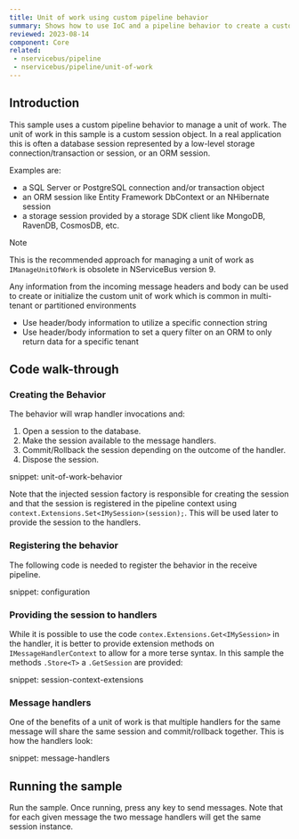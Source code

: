 ```yaml
---
title: Unit of work using custom pipeline behavior
summary: Shows how to use IoC and a pipeline behavior to create a custom unit of work implementation.
reviewed: 2023-08-14
component: Core
related:
 - nservicebus/pipeline
 - nservicebus/pipeline/unit-of-work
---
```



## Introduction

This sample uses a custom pipeline behavior to manage a unit of work. The unit of work in this sample is a custom session object. In a real application this is often a database session represented by a low-level storage connection/transaction or session, or an ORM session.

Examples are:

- a SQL Server or PostgreSQL connection and/or transaction object 
- an ORM session like Entity Framework DbContext or an NHibernate session
- a storage session provided by a storage SDK client like MongoDB, RavenDB, CosmosDB, etc.

> [!NOTE]
> This is the recommended approach for managing a unit of work as `IManageUnitOfWork` is obsolete in NServiceBus version 9.

Any information from the incoming message headers and body can be used to create or initialize the custom unit of work which is common in multi-tenant or partitioned environments

- Use header/body information to utilize a specific connection string
- Use header/body information to set a query filter on an ORM to only return data for a specific tenant

## Code walk-through


### Creating the Behavior

The behavior will wrap handler invocations and:

 1. Open a session to the database.
 1. Make the session available to the message handlers.
 1. Commit/Rollback the session depending on the outcome of the handler.
 1. Dispose the session.

snippet: unit-of-work-behavior

Note that the injected session factory is responsible for creating the session and that the session is registered in the pipeline context using `context.Extensions.Set<IMySession>(session);`. This will be used later to provide the session to the handlers.


### Registering the behavior

The following code is needed to register the behavior in the receive pipeline.

snippet: configuration


### Providing the session to handlers

While it is possible to use the code `contex.Extensions.Get<IMySession>` in the handler, it is better to provide extension methods on `IMessageHandlerContext` to allow for a more terse syntax. In this sample the methods `.Store<T>` a `.GetSession` are provided:

snippet: session-context-extensions


### Message handlers

One of the benefits of a unit of work is that multiple handlers for the same message will share the same session and commit/rollback together. This is how the handlers look:

snippet: message-handlers


## Running the sample

Run the sample. Once running, press any key to send messages. Note that for each given message the two message handlers will get the same session instance.

